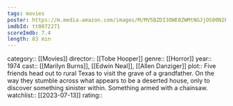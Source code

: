 ```yaml
---
tags: movies
poster: https://m.media-amazon.com/images/M/MV5BZDI3OWE0ZWMtNGJjOS00N2E4LWFiOTAtZjQ4OTNiNzIwN2NkXkEyXkFqcGdeQXVyMTQxNzMzNDI@._V1_SX300.jpg
imdbId: tt0072271
scoreImdb: 7.4
length: 83 min
---
```


category:: [[Movies]]
director:: [[Tobe Hooper]]
genre:: [[Horror]]
year:: 1974
cast:: [[Marilyn Burns]], [[Edwin Neal]], [[Allen Danziger]]
plot:: Five friends head out to rural Texas to visit the grave of a grandfather. On the way they stumble across what appears to be a deserted house, only to discover something sinister within. Something armed with a chainsaw.
watchlist:: [[2023-07-13]]
rating::
